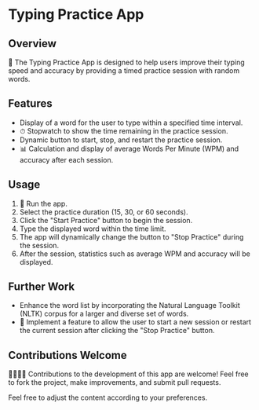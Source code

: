 # Typing Practice App

## Overview
🚀 The Typing Practice App is designed to help users improve their typing speed and accuracy by providing a timed practice session with random words.

## Features
- Display of a word for the user to type within a specified time interval.
- ⏱ Stopwatch to show the time remaining in the practice session.
- Dynamic button to start, stop, and restart the practice session.
- 📊 Calculation and display of average Words Per Minute (WPM) and accuracy after each session.

## Usage
1. 🚀 Run the app.
2. Select the practice duration (15, 30, or 60 seconds).
3. Click the "Start Practice" button to begin the session.
4. Type the displayed word within the time limit.
5. The app will dynamically change the button to "Stop Practice" during the session.
6. After the session, statistics such as average WPM and accuracy will be displayed.

## Further Work
- Enhance the word list by incorporating the Natural Language Toolkit (NLTK) corpus for a larger and diverse set of words.
- 🔄 Implement a feature to allow the user to start a new session or restart the current session after clicking the "Stop Practice" button.


## Contributions Welcome
👩‍💻👨‍💻 Contributions to the development of this app are welcome! Feel free to fork the project, make improvements, and submit pull requests.

Feel free to adjust the content according to your preferences.
